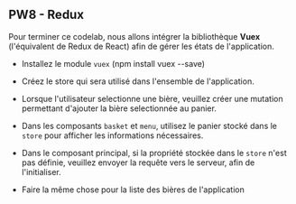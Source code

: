 ## PW8 - Redux

Pour terminer ce codelab, nous allons intégrer la bibliothèque **Vuex** (l'équivalent de Redux de React) afin de gérer les états de l'application.

* Installez le module `vuex` (npm install vuex --save)

* Créez le store qui sera utilisé dans l'ensemble de l'application.

* Lorsque l'utilisateur selectionne une bière, veuillez créer une mutation permettant d'ajouter la bière selectionnée au panier.

* Dans les composants `basket` et `menu`, utilisez le panier stocké dans le `store` pour afficher les informations nécessaires.

* Dans le composant principal, si la propriété stockée dans le `store` n'est pas définie, veuillez envoyer la requête vers le serveur, afin de l'initialiser.

* Faire la même chose pour la liste des bières de l'application
